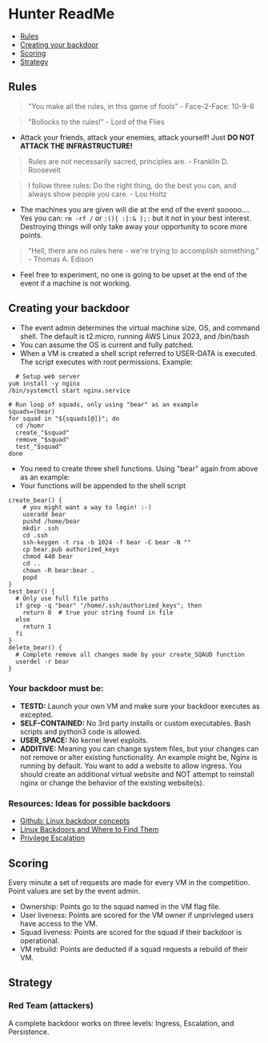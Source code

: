 # Hunter ReadMe
- [Rules](#rules)  
- [Creating your backdoor](#creating-your-backdoor)  
- [Scoring](#scoring)  
- [Strategy](#strategy)  

## Rules
> "You make all the rules, in this game of fools" - Face-2-Face: 10-9-8

> "Bollocks to the rules!" - Lord of the Flies
- Attack your friends, attack your enemies, attack yourself!   Just __DO NOT ATTACK THE INFRASTRUCTURE!__


> Rules are not necessarily sacred, principles are. - Franklin D. Roosevelt

> I follow three rules: Do the right thing, do the best you can, and always show people you care. - Lou Holtz
- The machines you are given will die at the end of the event sooooo....  Yes you can: `rm -rf /` or `:(){ :|:& };:` but it not in your best interest.  Destroying things will only take away your opportunity to score more points.

> "Hell, there are no rules here - we're trying to accomplish something." - Thomas A. Edison
- Feel free to experiment, no one is going to be upset at the end of the event if a machine is not working.

## Creating your backdoor
- The event admin determines the virtual machine size, OS, and command shell.  The default is t2.micro, running AWS Linux 2023, and /bin/bash
- You can assume the OS is current and fully patched.
- When a VM is created a shell script referred to USER-DATA is executed. The script executes with root permissions. Example:
```
  # Setup web server
yum install -y nginx
/bin/systemctl start nginx.service

# Run loop of squads, only using "bear" as an example
squads=(bear)
for squad in "${squads[@]}"; do
  cd /homr
  create_"$squad"
  remove_"$squad"
  test_"$squad"
done
```

- You need to create three shell functions.  Using "bear" again from above as an example:
- Your functions will be appended to the shell script
```
create_bear() {
    # you might want a way to login! :-)
    useradd bear
    pushd /home/bear
    mkdir .ssh
    cd .ssh
    ssh-keygen -t rsa -b 1024 -f bear -C bear -N ""
    cp bear.pub authorized_keys
    chmod 440 bear
    cd ..
    chown -R bear:bear .
    popd
}
test_bear() {
  # Only use full file paths
  if grep -q "bear" "/home/.ssh/authorized_keys"; then
    return 0  # true your string found in file
  else
    return 1 
  fi
}
delete_bear() {
  # Complete remove all changes made by your create_SQAUD function
  userdel -r bear
}
```
### Your backdoor must be:
- __TESTD:__  Launch your own VM and make sure your backdoor executes as excepted.
- __SELF-CONTAINED:__  No 3rd party installs or custom executables.  Bash scripts and python3 code is allowed.
- __USER_SPACE:__  No kernel level exploits.
- __ADDITIVE:__  Meaning you can change system files, but your changes can not remove or alter existing functionality.  An example might be, Nginx is running by default. You want to add a website to allow ingress.  You should create an additional virtual website and NOT attempt to reinstall nginx or change the behavior of the existing website(s).

### Resources: Ideas for possible backdoors
- [Github: Linux backdoor concepts](https://github.com/gquere/linux_backdooring)
- [Linux Backdoors and Where to Find Them](https://fahmifj.github.io/articles/linux-backdoors-and-where-to-find-them/)
- [Privilege Escalation](https://book.hacktricks.wiki/en/linux-hardening/privilege-escalation/index.html)
## Scoring
Every minute a set of requests are made for every VM in the competition.  Point values are set by the event admin.
- Ownership: Points go to the squad named in the VM flag file.
- User liveness: Points are scored for the VM owner if unprivleged users have access to the VM.
- Squad liveness: Points are scored for the squad if their backdoor is operational.
- VM rebuild: Points are deducted if a squad requests a rebuild of their VM.

## Strategy
### Red Team (attackers)
A complete backdoor works on three levels: Ingress, Escalation, and Persistence.


 
